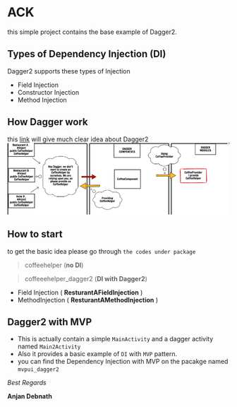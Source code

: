 # ACK
this simple project contains the base example of Dagger2.

## Types of Dependency Injection (DI)

Dagger2 supports these types of Injection
- Field Injection
- Constructor Injection
- Method Injection


## How Dagger work
this [link](https://medium.com/@laaptu9/part-2-simple-ways-to-stab-with-dagger-2-module-component-and-field-injection-e85cbef8678b) will give much clear idea about Dagger2
![image](https://github.com/anjandebnath/Dagger2Detail/blob/master/resources/1_U13tzZlwgfogXVcTeniiMg.png)


## How to start

to get the basic idea please go through `the codes under package`

> coffeehelper (**no DI**)

> coffeeehelper_dagger2  (**DI with Dagger2**)
   - Field Injection ( **ResturantAFieldInjection** )
   - MethodInjection ( **ResturantAMethodInjection** )

## Dagger2 with MVP
- This is actually contain a simple `MainActivity` and a dagger activity named `Main2Activity`
- Also it provides a basic example of `DI` with `MVP` pattern.
- you can find the Dependency Injection with MVP on the pacakge named `mvpui_dagger2`




*Best Regards*

**Anjan Debnath**